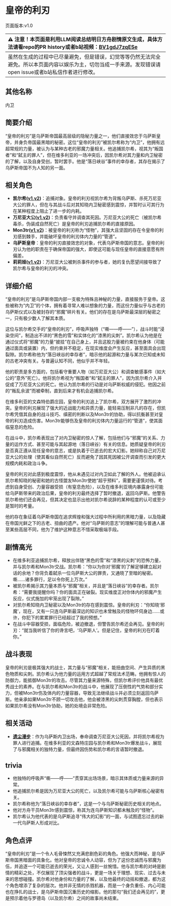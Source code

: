 # 皇帝的利刃
页面版本:v1.0
 

| :warning: 注意！本页面是利用LLM阅读总结明日方舟剧情原文生成，具体方法请看repo的PR history或者b站视频：[BV1gdJ7zqESe](https://www.bilibili.com/video/BV1gdJ7zqESe/)         |
|:----------------------------|
| 虽然在生成的过程中已尽量避免，但是错误，幻觉等等仍然无法完全避免。所以本页面内容以娱乐为主，切勿当成一手来源。发现错误请open issue或者b站私信作者进行修改。|



## 其他名称
内卫
## 简要介绍
“皇帝的利刃”是乌萨斯帝国最高层级的隐秘力量之一，他们直接效忠于乌萨斯皇帝，并身负帝国最黑暗的秘密。这位“皇帝的利刃”被凯尔希称为“内卫”，他拥有远超常规的力量，被认为与某种古老的邪魔力量相关。他追捕凯尔希，视其为“叛国者”和“弑主的罪人”，但在维多利亚的一场冲突后，因凯尔希对其力量和内卫秘密的了解，以及自身受创，暂时罢手。他是“落日峡谷”事件的幸存者，其存在揭示了乌萨斯帝国不为人知的另一面。
## 相关角色
-   **凯尔希([v1](char_003_kalts.md),[v2](../char_v3/char_003_kalts.md))**：追捕对象。皇帝的利刃视凯尔希为背叛乌萨斯、杀死万尼亚大公的罪人，但在与其战斗后对其知晓内卫秘密感到震惊，并暂时认可其行为在某种程度上阻止了进一步的内耗。
-   **万尼亚大公([v1](extended_char_wan_ni_ya_da_gong.md),[v2](../char_v3/extended_char_wan_ni_ya_da_gong.md))**：负责看守并调查其死因。万尼亚大公的死亡（被凯尔希毒杀，伪装成自然死亡）是皇帝的利刃追捕凯尔希的直接原因。
-   **Mon3tr([v1](char_4179_monstr.md),[v2](../char_v3/char_4179_monstr.md))**：被皇帝的利刃称为“怪物”，其强大且坚固的存在令皇帝的利刃感到棘手，并能破坏皇帝的利刃体内力量的“管道”。
-   **乌萨斯皇帝**：皇帝的利刃直接效忠的对象，代表乌萨斯帝国的意志。皇帝的利刃认为他的职责在于确保帝国的强大，即使这可能与现任皇帝的直接意愿有所偏差。
-   **莉莉娅([v1](extended_char_li_li_ya.md),[v2](../char_v3/extended_char_li_li_ya.md))**：万尼亚大公被刺杀事件的参与者，她的复仇愿望间接导致了凯尔希与皇帝的利刃的冲突。
## 详细介绍
“皇帝的利刃”是乌萨斯帝国内部一支极为特殊且神秘的力量，直接服务于皇帝。这些被称为“内卫”的个体，拥有着寻常人难以想象的力量，而这份力量似乎与古老的乌萨斯仪式以及被封存的“邪魔”碎片有关。他们的存在是乌萨斯最深层的秘密之一，只有极少数人了解其本质。

这位与凯尔希交手的“皇帝的利刃”，呼吸声独特（“嘶——呼——”），战斗时能“浸染空间”，制造出不详的“黑色的雪”和实体化的“漆黑的尖刺”。凯尔希认为他是在通过仪式将“邪魔”的力量“披挂”在自己身上，并且这股力量被约束在他身体（可能通过面具或装置）内，但约束并不稳定，在现实维度会产生反应，甚至面具会出现裂隙。凯尔希称他为“落日峡谷的幸存者”，暗示他的起源和力量与某次已知或未知的古老冲突有关。与普遍认知不同，他似乎并不年轻。

他的职责是多方面的，包括看守重要人物（如万尼亚大公）和调查敏感事件（如大公的“意外”死亡）。他将凯尔希视为“叛国者”和“弑主的罪人”，因为凯尔希介入并促成了万尼亚大公的死亡。他认为凯尔希的行动是对乌萨斯权威的侵犯。他因之前的“叛乱余波”而被牵制，直到后来才有机会追捕凯尔希。

在维多利亚的文森特伯爵庄园，皇帝的利刃追上了凯尔希，双方展开了激烈的冲突。皇帝的利刃展现了强大的近战能力和异质力量，能轻易压制非凡的存在，但凯尔希凭借其自身的战斗技巧、缜密的判断以及Mon3tr的协助，得以抗衡甚至对皇帝的利刃造成伤害。Mon3tr能够伤及皇帝的利刃体内力量运行的“管道”，使其面临窒息的危险。

在战斗中，凯尔希表现出了对内卫秘密的惊人了解，包括他们与“邪魔”的关系、力量的运作方式、甚至可能与其起源地（落日峡谷）有关的信息。她质疑皇帝的利刃是否真正遵从现任皇帝的意志，或是执着于已逝去的宏大幻影。她辩称自己对万尼亚大公的处理（使其看似自然死亡）反而避免了因其死因被公开调查而引发的更大规模内耗和政治斗争。

皇帝的利刃对此感到极度震惊，他从未遇见过对内卫如此了解的外人。他被迫承认凯尔希知晓的秘密和她的古怪盟友Mon3tr使她“超乎预料”，需要更谨慎对待。考虑到自身受创、力量容器受损（有窒息危险），以及在维多利亚境内暴露身份可能给乌萨斯带来的政治后果，皇帝的利刃最终选择了暂时撤退，返回乌萨斯。他警告凯尔希他们还会再见，但其决定也显示出他对凯尔希说辞的某种程度的认可或至少是暂时的考量。

他的存在象征着乌萨斯帝国在追求辉煌和强大过程中所利用的黑暗力量，以及隐藏在帝国光鲜之下的古老、扭曲的遗产。他对“乌萨斯的意志”的理解可能与普通人甚至某些高层不同，他为了维护这种意志不惜采取极端手段。
## 剧情高光
*   在维多利亚追捕凯尔希，释放出伴随“黑色的雪”和“漆黑的尖刺”的恐怖力量，并与凯尔希和Mon3tr交战。凯尔希：“你以为你对‘邪魔’的了解足够建立起对话的余地？你背负着弑杀一位乌萨斯大公的罪责，又通晓了至暗的秘密。嘶......诸多罪行，足以令你死上万次。”
*   被凯尔希揭示其力量本质与“邪魔”相关，并且是“落日峡谷”的幸存者。凯尔希：“需要我提醒你吗？你的面具正在破裂。现实维度正对你体内的邪魔产生反应，仪式施加的牢笼出现了裂隙。”
*   对凯尔希知晓内卫秘密以及Mon3tr的存在感到震惊。皇帝的利刃：“你知晓‘邪魔’，现在，又有一只连乌萨斯最深远的知识也未曾触及的怪物环伺身边......或许，你犯下的累累罪行已经超过了我的预想。”
*   在战斗中容器受损，面临危险，被迫撤退，但警告凯尔希还会再见。皇帝的利刃：“就当我听信了你的谗言吧，‘乌萨斯人’。但是记住，皇帝的利刃在盯着你。”
## 战斗表现
皇帝的利刃是极其强大的战士，其力量与“邪魔”相关，能扭曲空间、产生异质的黑色物质和尖刺。凯尔希认为他力量的运用方式超越了常规法术范畴。他拥有惊人的防御力，能抵御Mon3tr的攻击。尽管其力量来源特殊，但凯尔希评价他具有最优秀战士的素养。在与凯尔希和Mon3tr的战斗中，他展现了压倒性的气势和部分实力，但被Mon3tr伤及体内的力量容器，导致无法继续战斗并必须立刻返回乌萨斯。他亲承如果Mon3tr不顾一切攻击他，他会被漆黑的尖刺贯穿胸膛，但也表示如果凯尔希没有Mon3tr协助，她的处境会非常危险。
## 相关活动
-   **[遗尘漫步](../stories/act18d0.md)**：作为乌萨斯内卫出场，奉命调查万尼亚大公死因，并将凯尔希视为罪人进行追捕。在维多利亚的文森特庄园与凯尔希和Mon3tr爆发战斗，展现了与邪魔相关的独特力量，但最终因伤势和凯尔希的言语暂时撤退。
## trivia
*   他独特的呼吸声“嘶——呼——”贯穿其出场场景，暗示其体质或力量来源的异常。
*   他追捕凯尔希是因为万尼亚大公的死亡，以及凯尔希可能与乌萨斯核心秘密有关。
*   凯尔希称他为“落日峡谷的幸存者”，这是一个与乌萨斯秘密历史相关的地点。
*   他对方舟干员Mon3tr感到震惊，称其为连乌萨斯知识都未触及的“怪物”。
*   凯尔希认为他代表的是乌萨斯追寻“伟大的幻影”的一面，与试图遗忘过去的新一代乌萨斯人形成对比。
## 角色点评
“皇帝的利刃”是一个令人毛骨悚然又充满悲剧色彩的角色。他强大而神秘，是乌萨斯帝国黑暗面的具象化。他对皇帝的忠诚令人动容，但为了这份忠诚而与邪魔为伍，并追逐一个可能已逝去的荣光，又让人感到一丝惋惜。他与凯尔希的对峙是剧情的精彩之处，不仅展现了顶尖强者的战斗，更是一场关于理想、现实、过去与未来的思想碰撞。凯尔希对他身份和力量的了解，以及他最终的动摇和撤退，都为这个角色增添了复杂的层次。他并非无情的杀戮机器，而是一个身负重任、内心可能也在挣扎的战士，是乌萨斯帝国沉重历史的缩影。他的那句“我们还会再见的”，更是预示着他与罗德岛（以及凯尔希）之间的故事尚未结束。